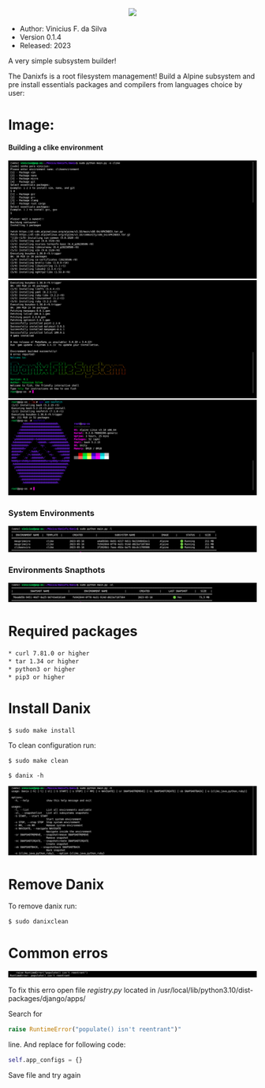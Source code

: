 <html>
<center><img src="https://silvavinicius.com.br/danixfs/logo.png" width="600" height="600"></center>
</html>

* Author: Vinicius F. da Silva
* Version 0.1.4
* Released: 2023

A very simple subsystem builder!

The Danixfs is a root filesystem management! Build a Alpine subsystem and pre install
essentials packages and compilers from languages choice by user: 
# Image:

#### Building a clike environment

![](./img/img_i.png)
![](./img/img_ii.png)
![](./img/img_iii.png)
### System Environments

![](./img/img_iv.png)
### Environments Snapthots

![](./img/img_v.png)


# Required packages

    * curl 7.81.0 or higher 
    * tar 1.34 or higher 
    * python3 or higher
    * pip3 or higher
# Install Danix

```shell 
$ sudo make install
```

To clean configuration run:

```shell
$ sudo make clean
```

```shell 
$ danix -h
```

![](./img/img_vi.png)

# Remove Danix

To remove danix run:
```shell
$ sudo danixclean
```
# Common erros

![](./img/img_vii.png)

To fix this erro open file *registry.py* located in /usr/local/lib/python3.10/dist-packages/django/apps/

Search for 

```python
raise RuntimeError("populate() isn't reentrant")" 
```

line. And replace for following code:

```python
self.app_configs = {}
```

Save file and try again
